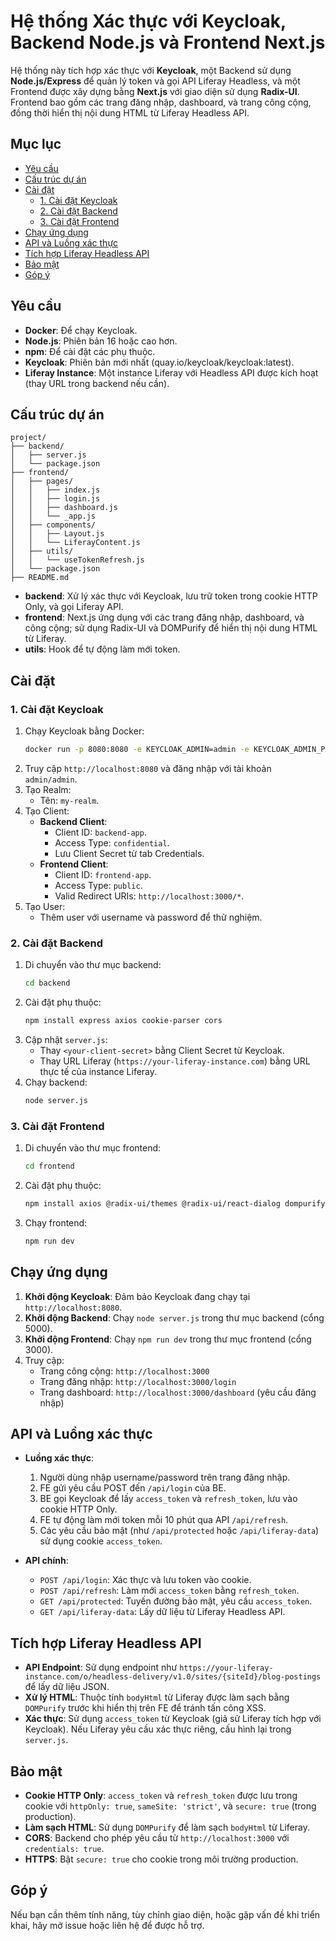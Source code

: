 # Hệ thống Xác thực với Keycloak, Backend Node.js và Frontend Next.js

Hệ thống này tích hợp xác thực với **Keycloak**, một Backend sử dụng **Node.js/Express** để quản lý token và gọi API Liferay Headless, và một Frontend được xây dựng bằng **Next.js** với giao diện sử dụng **Radix-UI**. Frontend bao gồm các trang đăng nhập, dashboard, và trang công cộng, đồng thời hiển thị nội dung HTML từ Liferay Headless API.

## Mục lục
- [Yêu cầu](#yêu-cầu)
- [Cấu trúc dự án](#cấu-trúc-dự-án)
- [Cài đặt](#cài-đặt)
  - [1. Cài đặt Keycloak](#1-cài-đặt-keycloak)
  - [2. Cài đặt Backend](#2-cài-đặt-backend)
  - [3. Cài đặt Frontend](#3-cài-đặt-frontend)
- [Chạy ứng dụng](#chạy-ứng-dụng)
- [API và Luồng xác thực](#api-và-luồng-xác-thực)
- [Tích hợp Liferay Headless API](#tích-hợp-liferay-headless-api)
- [Bảo mật](#bảo-mật)
- [Góp ý](#góp-ý)

## Yêu cầu
- **Docker**: Để chạy Keycloak.
- **Node.js**: Phiên bản 16 hoặc cao hơn.
- **npm**: Để cài đặt các phụ thuộc.
- **Keycloak**: Phiên bản mới nhất (quay.io/keycloak/keycloak:latest).
- **Liferay Instance**: Một instance Liferay với Headless API được kích hoạt (thay URL trong backend nếu cần).

## Cấu trúc dự án
```
project/
├── backend/
│   ├── server.js
│   └── package.json
├── frontend/
│   ├── pages/
│   │   ├── index.js
│   │   ├── login.js
│   │   ├── dashboard.js
│   │   └── _app.js
│   ├── components/
│   │   ├── Layout.js
│   │   └── LiferayContent.js
│   ├── utils/
│   │   └── useTokenRefresh.js
│   └── package.json
├── README.md
```

- **backend**: Xử lý xác thực với Keycloak, lưu trữ token trong cookie HTTP Only, và gọi Liferay API.
- **frontend**: Next.js ứng dụng với các trang đăng nhập, dashboard, và công cộng; sử dụng Radix-UI và DOMPurify để hiển thị nội dung HTML từ Liferay.
- **utils**: Hook để tự động làm mới token.

## Cài đặt

### 1. Cài đặt Keycloak
1. Chạy Keycloak bằng Docker:
   ```bash
   docker run -p 8080:8080 -e KEYCLOAK_ADMIN=admin -e KEYCLOAK_ADMIN_PASSWORD=admin quay.io/keycloak/keycloak:latest start-dev
   ```
2. Truy cập `http://localhost:8080` và đăng nhập với tài khoản `admin/admin`.
3. Tạo Realm:
   - Tên: `my-realm`.
4. Tạo Client:
   - **Backend Client**:
     - Client ID: `backend-app`.
     - Access Type: `confidential`.
     - Lưu Client Secret từ tab Credentials.
   - **Frontend Client**:
     - Client ID: `frontend-app`.
     - Access Type: `public`.
     - Valid Redirect URIs: `http://localhost:3000/*`.
5. Tạo User:
   - Thêm user với username và password để thử nghiệm.

### 2. Cài đặt Backend
1. Di chuyển vào thư mục backend:
   ```bash
   cd backend
   ```
2. Cài đặt phụ thuộc:
   ```bash
   npm install express axios cookie-parser cors
   ```
3. Cập nhật `server.js`:
   - Thay `<your-client-secret>` bằng Client Secret từ Keycloak.
   - Thay URL Liferay (`https://your-liferay-instance.com`) bằng URL thực tế của instance Liferay.
4. Chạy backend:
   ```bash
   node server.js
   ```

### 3. Cài đặt Frontend
1. Di chuyển vào thư mục frontend:
   ```bash
   cd frontend
   ```
2. Cài đặt phụ thuộc:
   ```bash
   npm install axios @radix-ui/themes @radix-ui/react-dialog dompurify
   ```
3. Chạy frontend:
   ```bash
   npm run dev
   ```

## Chạy ứng dụng
1. **Khởi động Keycloak**: Đảm bảo Keycloak đang chạy tại `http://localhost:8080`.
2. **Khởi động Backend**: Chạy `node server.js` trong thư mục backend (cổng 5000).
3. **Khởi động Frontend**: Chạy `npm run dev` trong thư mục frontend (cổng 3000).
4. Truy cập:
   - Trang công cộng: `http://localhost:3000`
   - Trang đăng nhập: `http://localhost:3000/login`
   - Trang dashboard: `http://localhost:3000/dashboard` (yêu cầu đăng nhập)

## API và Luồng xác thực
- **Luồng xác thực**:
  1. Người dùng nhập username/password trên trang đăng nhập.
  2. FE gửi yêu cầu POST đến `/api/login` của BE.
  3. BE gọi Keycloak để lấy `access_token` và `refresh_token`, lưu vào cookie HTTP Only.
  4. FE tự động làm mới token mỗi 10 phút qua API `/api/refresh`.
  5. Các yêu cầu bảo mật (như `/api/protected` hoặc `/api/liferay-data`) sử dụng cookie `access_token`.

- **API chính**:
  - `POST /api/login`: Xác thực và lưu token vào cookie.
  - `POST /api/refresh`: Làm mới `access_token` bằng `refresh_token`.
  - `GET /api/protected`: Tuyến đường bảo mật, yêu cầu `access_token`.
  - `GET /api/liferay-data`: Lấy dữ liệu từ Liferay Headless API.

## Tích hợp Liferay Headless API
- **API Endpoint**: Sử dụng endpoint như `https://your-liferay-instance.com/o/headless-delivery/v1.0/sites/{siteId}/blog-postings` để lấy dữ liệu JSON.
- **Xử lý HTML**: Thuộc tính `bodyHtml` từ Liferay được làm sạch bằng `DOMPurify` trước khi hiển thị trên FE để tránh tấn công XSS.
- **Xác thực**: Sử dụng `access_token` từ Keycloak (giả sử Liferay tích hợp với Keycloak). Nếu Liferay yêu cầu xác thực riêng, cấu hình lại trong `server.js`.

## Bảo mật
- **Cookie HTTP Only**: `access_token` và `refresh_token` được lưu trong cookie với `httpOnly: true`, `sameSite: 'strict'`, và `secure: true` (trong production).
- **Làm sạch HTML**: Sử dụng `DOMPurify` để làm sạch `bodyHtml` từ Liferay.
- **CORS**: Backend cho phép yêu cầu từ `http://localhost:3000` với `credentials: true`.
- **HTTPS**: Bật `secure: true` cho cookie trong môi trường production.

## Góp ý
Nếu bạn cần thêm tính năng, tùy chỉnh giao diện, hoặc gặp vấn đề khi triển khai, hãy mở issue hoặc liên hệ để được hỗ trợ.